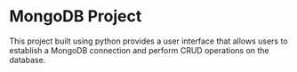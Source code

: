 # MongoDB Project

This project built using python provides a user interface that allows users to establish a MongoDB connection and perform CRUD operations on the database.